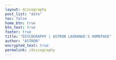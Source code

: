 ```yaml
---
layout: discography
post_list: "date"
toc: false
home_btn: true
btn_text: true
footer: true
title: "DISCOGRAPHY | ASTRON LAGRANGE'S HOMEPAGE"
author: "ASTRON"
encrypted_text: true
permalink: /discography
---
```

